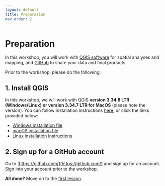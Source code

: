 ```yaml
---
layout: default
title: Preparation
nav_order: 2
---
```


# Preparation
In this workshop, you will work with [QGIS software](https://qgis.org/en/site/) for spatial analyses and mapping, and [GitHub](https://github.com) to share your data and final products.  

Prior to the workshop, please do the following: 

## 1. Install QGIS 
In this workshop, we will work with QGIS **version 3.34.8 LTR (Windows/Linux) or version 3.34.7 LTR for MacOS** (please note the version). You can follow installation instructions [here](https://qgis.org/en/site/forusers/download.html), or click the links provided below:
- [Windows installation file](https://qgis.org/downloads/QGIS-OSGeo4W-3.34.8-1.msi)
- [macOS installation file](https://qgis.org/downloads/macos/qgis-macos-ltr.dmg)
- [Linux installation instructions](https://qgis.org/en/site/forusers/download.html#linux)

## 2. Sign up for a GitHub account
Go to [https://github.com/](https://github.com/) and sign up for an account. Sign into your account prior to the workshop.

**All done?** Move on to the [first lesson](intro-to-GIS).
